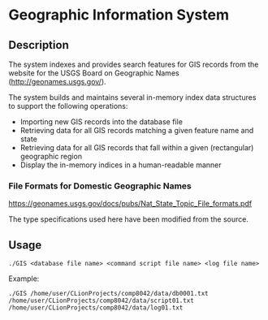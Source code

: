 # Geographic Information System

## Description
The system indexes and provides search features for GIS records from the website for the USGS Board on Geographic Names 
(http://geonames.usgs.gov/).

The system builds and maintains several in-memory index data structures to support the following operations:
* Importing new GIS records into the database file
* Retrieving data for all GIS records matching a given feature name and state
* Retrieving data for all GIS records that fall within a given (rectangular) geographic region
* Display the in-memory indices in a human-readable manner


### File Formats for Domestic Geographic Names
https://geonames.usgs.gov/docs/pubs/Nat_State_Topic_File_formats.pdf 

The type specifications used here have been modified from the source.


## Usage
```
./GIS <database file name> <command script file name> <log file name>
```

Example:
```
./GIS /home/user/CLionProjects/comp8042/data/db0001.txt /home/user/CLionProjects/comp8042/data/script01.txt /home/user/CLionProjects/comp8042/data/log01.txt